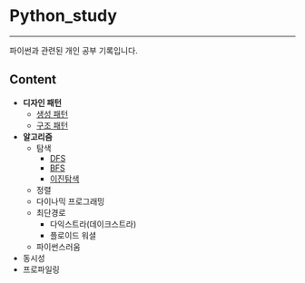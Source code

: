 # Python_study
------------------

파이썬과 관련된 개인 공부 기록입니다. 

## Content


- **디자인 패턴**
  - [생성 패턴](DesignPattern/Creational/intro.md)
  - [구조 패턴]()
- **알고리즘**
  - 탐색
    - [DFS]()
    - [BFS]()
    - [이진탐색]()
  - 정렬
  - 다이나믹 프로그래밍
  - 최단경로
    - 다익스트라(데이크스트라)
    - 플로이드 워셜
  - 파이썬스러움
 - 동시성
 - 프로파일링
